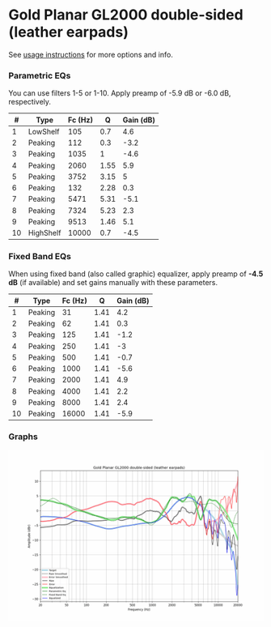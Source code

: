 # Gold Planar GL2000 double-sided (leather earpads)
See [usage instructions](https://github.com/jaakkopasanen/AutoEq#usage) for more options and info.

### Parametric EQs
You can use filters 1-5 or 1-10. Apply preamp of -5.9 dB or -6.0 dB, respectively.

|   # | Type      |   Fc (Hz) |    Q |   Gain (dB) |
|-----|-----------|-----------|------|-------------|
|   1 | LowShelf  |       105 | 0.7  |         4.6 |
|   2 | Peaking   |       112 | 0.3  |        -3.2 |
|   3 | Peaking   |      1035 | 1    |        -4.6 |
|   4 | Peaking   |      2060 | 1.55 |         5.9 |
|   5 | Peaking   |      3752 | 3.15 |         5   |
|   6 | Peaking   |       132 | 2.28 |         0.3 |
|   7 | Peaking   |      5471 | 5.31 |        -5.1 |
|   8 | Peaking   |      7324 | 5.23 |         2.3 |
|   9 | Peaking   |      9513 | 1.46 |         5.1 |
|  10 | HighShelf |     10000 | 0.7  |        -4.5 |

### Fixed Band EQs
When using fixed band (also called graphic) equalizer, apply preamp of **-4.5 dB** (if available) and set gains manually with these parameters.

|   # | Type    |   Fc (Hz) |    Q |   Gain (dB) |
|-----|---------|-----------|------|-------------|
|   1 | Peaking |        31 | 1.41 |         4.2 |
|   2 | Peaking |        62 | 1.41 |         0.3 |
|   3 | Peaking |       125 | 1.41 |        -1.2 |
|   4 | Peaking |       250 | 1.41 |        -3   |
|   5 | Peaking |       500 | 1.41 |        -0.7 |
|   6 | Peaking |      1000 | 1.41 |        -5.6 |
|   7 | Peaking |      2000 | 1.41 |         4.9 |
|   8 | Peaking |      4000 | 1.41 |         2.2 |
|   9 | Peaking |      8000 | 1.41 |         2.4 |
|  10 | Peaking |     16000 | 1.41 |        -5.9 |

### Graphs
![](./Gold%20Planar%20GL2000%20double-sided%20(leather%20earpads).png)
